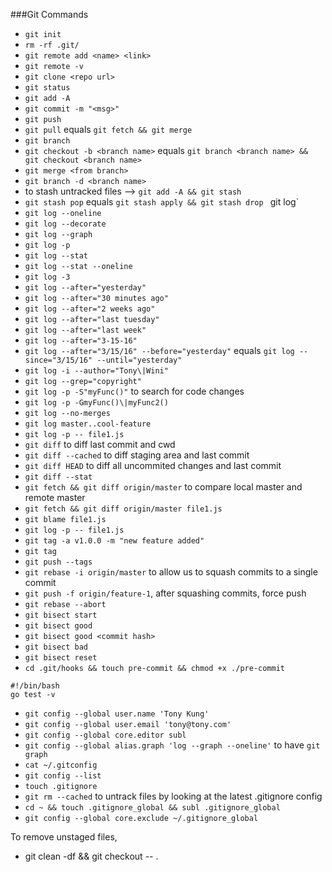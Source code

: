 ###Git Commands
- `git init`
- `rm -rf .git/`
- `git remote add <name> <link>`
- `git remote -v`
- `git clone <repo url>`
- `git status`
- `git add -A`
- `git commit -m "<msg>"`
- `git push`
- `git pull` equals `git fetch && git merge`
- `git branch`
- `git checkout -b <branch name>` equals `git branch <branch name> && git checkout <branch name>`
- `git merge <from branch>`
- `git branch -d <branch name>`
- to stash untracked files --> `git add -A && git stash`
- `git stash pop` equals `git stash apply && git stash drop`
` `git log`
- `git log --oneline`
- `git log --decorate`
- `git log --graph`
- `git log -p`
- `git log --stat`
- `git log --stat --oneline`
- `git log -3`
- `git log --after="yesterday"`
- `git log --after="30 minutes ago"`
- `git log --after="2 weeks ago"`
- `git log --after="last tuesday"`
- `git log --after="last week"`
- `git log --after="3-15-16"`
- `git log --after="3/15/16" --before="yesterday"` equals `git log --since="3/15/16" --until="yesterday"`
- `git log -i --author="Tony\|Wini"`
- `git log --grep="copyright"`
- `git log -p -S"myFunc()"` to search for code changes
- `git log -p -GmyFunc()\|myFunc2()`
- `git log --no-merges`
- `git log master..cool-feature`
- `git log -p -- file1.js`
- `git diff` to diff last commit and cwd
- `git diff --cached` to diff staging area and last commit
- `git diff HEAD` to diff all uncommited changes and last commit
- `git diff --stat`
- `git fetch && git diff origin/master` to compare local master and remote master
- `git fetch && git diff origin/master file1.js`
- `git blame file1.js`
- `git log -p -- file1.js`
- `git tag -a v1.0.0 -m "new feature added"`
- `git tag`
- `git push --tags`
- `git rebase -i origin/master` to allow us to squash commits to a single commit
- `git push -f origin/feature-1`, after squashing commits, force push
- `git rebase --abort`
- `git bisect start`
- `git bisect good`
- `git bisect good <commit hash>`
- `git bisect bad`
- `git bisect reset`
- `cd .git/hooks && touch pre-commit && chmod +x ./pre-commit`
```
#!/bin/bash
go test -v
```
- `git config --global user.name 'Tony Kung'`
- `git config --global user.email 'tony@tony.com'`
- `git config --global core.editor subl`
- `git config --global alias.graph 'log --graph --oneline'` to have `git graph`
- `cat ~/.gitconfig`
- `git config --list`
- `touch .gitignore`
- `git rm --cached` to untrack files by looking at the latest .gitignore config
- `cd ~ && touch .gitignore_global && subl .gitignore_global`
- `git config --global core.exclude ~/.gitignore_global`

To remove unstaged files,
- git clean -df && git checkout -- .
